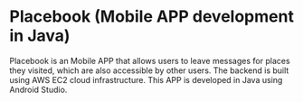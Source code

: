 # Placebook (Mobile APP development in Java)
Placebook is an Mobile APP that allows users to leave messages for places they visited, which are also accessible by other users. The backend is built using AWS EC2 cloud infrastructure. This APP is developed in Java using Android Studio.
